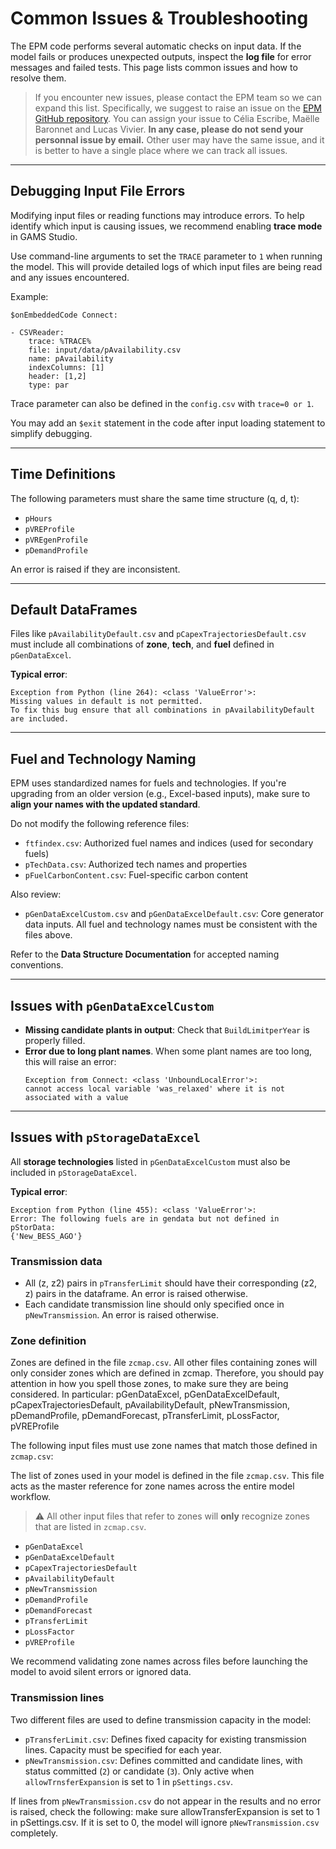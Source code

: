 # Common Issues & Troubleshooting

The EPM code performs several automatic checks on input data. If the model fails or produces unexpected outputs, inspect the **log file** for error messages and failed tests. This page lists common issues and how to resolve them.

> If you encounter new issues, please contact the EPM team so we can expand this list. Specifically, we suggest to raise an issue on the [EPM GitHub repository](https://github.com/ESMAP-World-Bank-Group/EPM/issues). You can assign your issue to Célia Escribe, Maëlle Baronnet and Lucas Vivier. **In any case, please do not send your personnal issue by email.** Other user may have the same issue, and it is better to have a single place where we can track all issues.

---

## Debugging Input File Errors

Modifying input files or reading functions may introduce errors. To help identify which input is causing issues, we recommend enabling **trace mode** in GAMS Studio.

Use command-line arguments to set the `TRACE` parameter to `1` when running the model. This will provide detailed logs of which input files are being read and any issues encountered.

Example:
```gams
$onEmbeddedCode Connect:

- CSVReader:
    trace: %TRACE%
    file: input/data/pAvailability.csv
    name: pAvailability
    indexColumns: [1]
    header: [1,2]
    type: par
```

Trace parameter can also be defined in the `config.csv` with `trace=0 or 1`.

You may add an `$exit` statement in the code after input loading statement to simplify debugging.

---

## Time Definitions

The following parameters must share the same time structure (q, d, t):
- `pHours`
- `pVREProfile`
- `pVREgenProfile`
- `pDemandProfile`

An error is raised if they are inconsistent.

---

## Default DataFrames

Files like `pAvailabilityDefault.csv` and `pCapexTrajectoriesDefault.csv` must include all combinations of **zone**, **tech**, and **fuel** defined in `pGenDataExcel`.

**Typical error**:
```
Exception from Python (line 264): <class 'ValueError'>:
Missing values in default is not permitted.
To fix this bug ensure that all combinations in pAvailabilityDefault are included.
```

---

## Fuel and Technology Naming

EPM uses standardized names for fuels and technologies. If you're upgrading from an older version (e.g., Excel-based inputs), make sure to **align your names with the updated standard**.

Do not modify the following reference files:

- `ftfindex.csv`: Authorized fuel names and indices (used for secondary fuels)
- `pTechData.csv`: Authorized tech names and properties
- `pFuelCarbonContent.csv`: Fuel-specific carbon content

Also review:

- `pGenDataExcelCustom.csv` and `pGenDataExcelDefault.csv`: Core generator data inputs. All fuel and technology names must be consistent with the files above.

Refer to the **Data Structure Documentation** for accepted naming conventions.

---

## Issues with `pGenDataExcelCustom`

- **Missing candidate plants in output**: Check that `BuildLimitperYear` is properly filled.
- **Error due to long plant names**. When some plant names are too long, this will raise an error:
  ```
  Exception from Connect: <class 'UnboundLocalError'>:
  cannot access local variable 'was_relaxed' where it is not associated with a value
  ```

---

## Issues with `pStorageDataExcel`

All **storage technologies** listed in `pGenDataExcelCustom` must also be included in `pStorageDataExcel`.

**Typical error**:
```
Exception from Python (line 455): <class 'ValueError'>:
Error: The following fuels are in gendata but not defined in pStorData:
{'New_BESS_AGO'}
```

### Transmission data
- All (z, z2) pairs in `pTransferLimit` should have their corresponding (z2, z) pairs in the dataframe. An error is raised otherwise.
- Each candidate transmission line should only specified once in `pNewTransmission`. An error is raised otherwise.

### Zone definition

Zones are defined in the file `zcmap.csv`. All other files containing zones will only consider zones which are defined in zcmap. Therefore, you should pay attention in how you spell those zones, to make sure they are being considered. In particular:
pGenDataExcel, pGenDataExcelDefault, pCapexTrajectoriesDefault, pAvailabilityDefault, pNewTransmission, pDemandProfile, pDemandForecast, pTransferLimit, pLossFactor, pVREProfile

The following input files must use zone names that match those defined in `zcmap.csv`:

The list of zones used in your model is defined in the file `zcmap.csv`. This file acts as the master reference for zone names across the entire model workflow. 
> ⚠️ All other input files that refer to zones will **only** recognize zones that are listed in `zcmap.csv`.
 
- `pGenDataExcel`
- `pGenDataExcelDefault`
- `pCapexTrajectoriesDefault`
- `pAvailabilityDefault`
- `pNewTransmission`
- `pDemandProfile`
- `pDemandForecast`
- `pTransferLimit`
- `pLossFactor`
- `pVREProfile`

We recommend validating zone names across files before launching the model to avoid silent errors or ignored data.

### Transmission lines

Two different files are used to define transmission capacity in the model:

- `pTransferLimit.csv`: Defines fixed capacity for existing transmission lines. Capacity must be specified for each year.
- `pNewTransmission.csv`: Defines committed and candidate lines, with status committed (`2`) or candidate (`3`). Only active when `allowTrnsferExpansion` is set to 1 in `pSettings.csv`.

If lines from `pNewTransmission.csv` do not appear in the results and no error is raised, check the following: make sure allowTransferExpansion is set to 1 in pSettings.csv.
If it is set to 0, the model will ignore `pNewTransmission.csv` completely.
